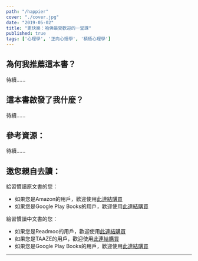 ```yaml
---
path: "/happier"
cover: "./cover.jpg"
date: "2019-05-02"
title: "更快樂：哈佛最受歡迎的一堂課"
published: true
tags: ['心理學', '正向心理學', '積極心理學']
---
```


## 為何我推薦這本書？

待續......

## 這本書啟發了我什麼？

待續......

## 參考資源：

待續......

## 邀您親自去讀：
給習慣讀原文書的您：
- 如果您是Amazon的用戶，歡迎使用<a href="https://amzn.to/2GUpni8" target="_blank">此連結購買</a>
- 如果您是Google Play Books的用戶，歡迎使用<a href="https://play.google.com/store/books/details/Tal_Ben_Shahar_Happier?id=oJ3uZnRm2gsC&hl=zh_TW" target="_blank">此連結購買</a>

給習慣讀中文書的您：
- 如果您是Readmoo的用戶，歡迎使用<a href="http://moo.im/a/bczHRZ" target="_blank">此連結購買</a>
- 如果您是TAAZE的用戶，歡迎使用<a href="https://www.taaze.tw/usedList.html?oid=11100035964" target="_blank">此連結購買</a>
- 如果您是Google Play Books的用戶，歡迎使用<a href="https://play.google.com/store/books/details/%E5%A1%94%E7%88%BE_%E7%8F%AD%E5%A4%8F%E5%93%88_%E6%9B%B4%E5%BF%AB%E6%A8%82_%E5%93%88%E4%BD%9B%E6%9C%80%E5%8F%97%E6%AD%A1%E8%BF%8E%E7%9A%84%E4%B8%80%E5%A0%82%E8%AA%B2?id=NrZgCwAAQBAJ&hl=zh_TW" target="_blank">此連結購買</a>

---
